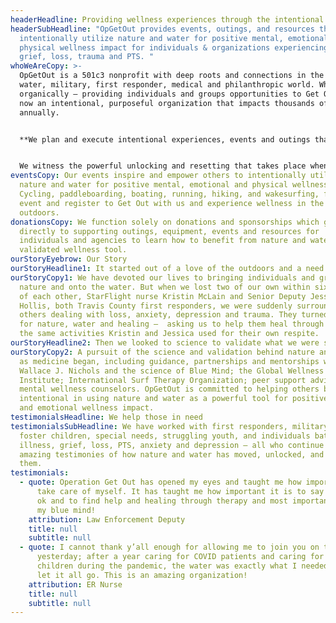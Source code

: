 ```yaml
---
headerHeadline: Providing wellness experiences through the intentional use of nature and water.
headerSubHeadline: "OpGetOut provides events, outings, and resources that
  intentionally utilize nature and water for positive mental, emotional and
  physical wellness impact for individuals & organizations experiencing anxiety,
  grief, loss, trauma and PTS. "
whoWeAreCopy: >-
  OpGetOut is a 501c3 nonprofit with deep roots and connections in the wellness,
  water, military, first responder, medical and philanthropic world. What began
  organically — providing individuals and groups opportunities to Get Out — is
  now an intentional, purposeful organization that impacts thousands of lives
  annually.


  **We plan and execute intentional experiences, events and outings that utilize evidence-based science: nature and water can be a powerful therapeutic benefit to assist individuals and organizations dealing with loss, PTS, anxiety, grief, trauma, and stress.**


  We witness the powerful unlocking and resetting that takes place when individuals are given the opportunity and tools to be empowered with the healing elements of nature and water.
eventsCopy: Our events inspire and e﻿mpower others to intentionally utilize
  nature and water for positive mental, emotional and physical wellness impact.
  C﻿ycling, paddleboarding, boating, running, hiking, and wakesurfing, find an
  event and register to Get Out with us and experience wellness in the great
  outdoors.
donationsCopy: We function solely on donations and sponsorships which go
  directly to supporting outings, equipment, events and resources for
  individuals and agencies to learn how to benefit from nature and water as a
  validated wellness tool.
ourStoryEyebrow: Our Story
ourStoryHeadline1: It started out of a love of the outdoors and a need to heal.
ourStoryCopy1: We have devoted our lives to bringing individuals and groups into
  nature and onto the water. But when we lost two of our own within six months
  of each other, StarFlight nurse Kristin McLain and Senior Deputy Jessica
  Hollis, both Travis County first responders, we were suddenly surrounded by
  others dealing with loss, anxiety, depression and trauma. They turned to us
  for nature, water and healing —  asking us to help them heal through some of
  the same activities Kristin and Jessica used for their own respite.
ourStoryHeadline2: Then we looked to science to validate what we were seeing.
ourStoryCopy2: A pursuit of the science and validation behind nature and water
  as medicine began, including guidance, partnerships and mentorships with
  Wallace J. Nichols and the science of Blue Mind; the Global Wellness
  Institute; International Surf Therapy Organization; peer support advisors; and
  mental wellness counselors. OpGetOut is committed to helping others be
  intentional in using nature and water as a powerful tool for positive mental
  and emotional wellness impact.
testimonialsHeadline: We help those in need
testimonialsSubHeadline: We have worked with first responders, military, nurses,
  foster children, special needs, struggling youth, and individuals battling
  illness, grief, loss, PTS, anxiety and depression – all who continue to share
  amazing testimonies of how nature and water has moved, unlocked, and refreshed
  them.
testimonials:
  - quote: Operation Get Out has opened my eyes and taught me how important it is to
      take care of myself. It has taught me how important it is to say I’m not
      ok and to find help and healing through therapy and most important, to me,
      my blue mind!
    attribution: Law Enforcement Deputy
    title: null
    subtitle: null
  - quote: I cannot thank y’all enough for allowing me to join you on the water
      yesterday; after a year caring for COVID patients and caring for my own
      children during the pandemic, the water was exactly what I needed to help
      let it all go. This is an amazing organization!
    attribution: ER Nurse
    title: null
    subtitle: null
---
```

